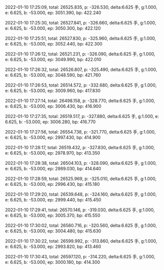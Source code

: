 2022-01-10 17:25:09, total: 26525.835, p: -326.530, delta:6.625 手, g:1.000, e: 6.625, b: -53.000, ep: 3051.390, bp: 422.240

2022-01-10 17:25:30, total: 26527.841, p: -326.660, delta:6.625 手, g:1.000, e: 6.625, b: -53.000, ep: 3050.300, bp: 422.120

2022-01-10 17:25:51, total: 26527.830, p: -325.960, delta:6.625 手, g:1.000, e: 6.625, b: -53.000, ep: 3052.440, bp: 422.300

2022-01-10 17:26:12, total: 26521.231, p: -326.090, delta:6.625 手, g:1.000, e: 6.625, b: -53.000, ep: 3049.990, bp: 422.010

2022-01-10 17:26:32, total: 26526.807, p: -325.490, delta:6.625 手, g:1.000, e: 6.625, b: -53.000, ep: 3048.590, bp: 421.760

2022-01-10 17:26:53, total: 26514.572, p: -332.680, delta:6.625 手, g:1.000, e: 6.625, b: -53.000, ep: 3009.960, bp: 417.830

2022-01-10 17:27:14, total: 26498.158, p: -328.770, delta:6.625 手, g:1.000, e: 6.625, b: -53.000, ep: 3006.430, bp: 416.900

2022-01-10 17:27:35, total: 26519.517, p: -327.880, delta:6.625 手, g:1.000, e: 6.625, b: -53.000, ep: 3006.280, bp: 416.770

2022-01-10 17:27:56, total: 26554.738, p: -321.770, delta:6.625 手, g:1.000, e: 6.625, b: -53.000, ep: 2997.430, bp: 414.900

2022-01-10 17:28:17, total: 26519.432, p: -327.830, delta:6.625 手, g:1.000, e: 6.625, b: -53.000, ep: 2978.970, bp: 413.350

2022-01-10 17:28:38, total: 26504.103, p: -328.090, delta:6.625 手, g:1.000, e: 6.625, b: -53.000, ep: 2989.030, bp: 414.640

2022-01-10 17:28:59, total: 26525.969, p: -325.010, delta:6.625 手, g:1.000, e: 6.625, b: -53.000, ep: 2996.430, bp: 415.180

2022-01-10 17:29:20, total: 26539.648, p: -324.160, delta:6.625 手, g:1.000, e: 6.625, b: -53.000, ep: 2999.440, bp: 415.450

2022-01-10 17:29:41, total: 26570.146, p: -319.030, delta:6.625 手, g:1.000, e: 6.625, b: -53.000, ep: 3005.370, bp: 415.550

2022-01-10 17:30:02, total: 26560.716, p: -320.560, delta:6.625 手, g:1.000, e: 6.625, b: -53.000, ep: 3004.480, bp: 415.630

2022-01-10 17:30:22, total: 26599.992, p: -313.860, delta:6.625 手, g:1.000, e: 6.625, b: -53.000, ep: 2993.820, bp: 413.460

2022-01-10 17:30:43, total: 26597.120, p: -314.220, delta:6.625 手, g:1.000, e: 6.625, b: -53.000, ep: 3000.180, bp: 414.300